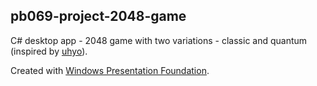 ## pb069-project-2048-game

C# desktop app - 2048 game with two variations - classic and quantum (inspired by [uhyo](http://uhyohyo.net/quantum2048/)).

Created with [Windows Presentation Foundation](https://docs.microsoft.com/en-us/dotnet/framework/wpf/).
